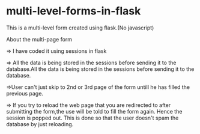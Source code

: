 # multi-level-forms-in-flask
This is a multi-level form created using flask.(No javascript)


About the multi-page form

=> I have coded it using sessions in flask

=> All the data is being stored in the sessions before sending it to the database.All the data is being stored in the sessions before sending it to the database.

=>User can't just skip to 2nd or 3rd page of the form untill he has filled the previous page.

=> If you try to reload the web page that you are redirected to after submitting the form,the use will be told to fill the form again. Hence the session is popped out. This is done so that the user doesn't spam the database by just reloading.










